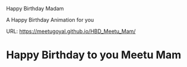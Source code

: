 Happy Birthday Madam

A Happy Birthday Animation for you

URL: https://meetugoyal.github.io/HBD_Meetu_Mam/
# Happy Birthday to you Meetu Mam

